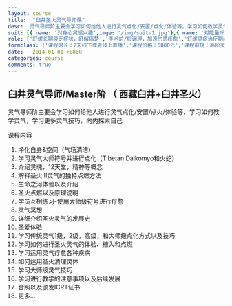 ```yaml
---
layout: course
title:  "臼井圣火灵气导师课"
desc: '灵气导师阶主要会学习如何给他人进行灵气点化/安置/点火/体验等，学习如何教学灵气，学习更多灵气技巧，向内探索自己'
suit: [{ name: '对身心灵感兴趣',imge: '/img/suit-1.jpg'},{ name: '对能量疗愈感兴趣',imge: '/img/suit-2.jpg'},{name: '想成为职业灵气师或疗愈师',imge: '/img/suit-3.jpg'},{name: '灵气不受年龄，宗教限制，任何人都可学习，需完成灵气一阶/二阶/三阶课程',imge: '/img/suit-4.jpg'}]
role: ['舒缓长期疲乏症状，舒解痛楚','手术前/后调理，加速伤患痊愈','舒缓癌症治疗期间的身心不适','舒缓女性经前综合症状','改善皮肤素质，改善手脚冰冷','减轻积存身体的负面能量','改善睡眠质量、减轻神经紧张','减轻内心痛楚、烦躁不安、恐惧感','疗愈关节炎','缓解头痛、偏头痛','增强自觉、直觉与内在洞察力','促进个人成长、提升灵性修为','水晶阵成愿，包括感情/事业/学业/财富/灵性等主题']
formclass: ['课程时长：2天线下或者线上直播','课程价格：5800元','课程前提：高阶灵气执行师','报名请添加微信：tarot_hermit']
date:   2014-01-01 +0800
categories: course
comments: true
---
```


<h2>臼井灵气导师/Master阶 （ 西藏臼井+臼井圣火）</h2>
<p>
灵气导师阶主要会学习如何给他人进行灵气点化/安置/点火/体验等，学习如何教学灵气，学习更多灵气技巧，向内探索自己
</p>

课程内容

1. 净化自身&空间（气场清洁）
2. 学习灵气大师符号并进行点化（Tibetan Daikomyo和火蛇）
3. 介绍灵魂，12天堂，精神等概念
4. 解释圣火III灵气的独特点燃方法
5. 生命之河体验以及介绍
6. 圣火点燃以及原理说明
7. 学员互相练习-使用大师级符号进行疗愈
8. 灵气冥想
9. 详细介绍圣火灵气的发展史
10. 圣爱体验
11. 学习传统灵气1级，2级，高级，和大师级点化方式以及技巧
12. 学习如何进行圣火灵气的体验、植入和点燃
13. 学习运用灵气疗愈各种疾病
14. 如何运用圣火清理灵体
15. 学习大师级灵气技巧
16. 学习进行教学的注意事项以及后续发展
17. 合照以及颁发ICRT证书
18. 更多...